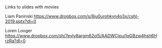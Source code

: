 Links to slides with movies


Liam Paninski
https://www.dropbox.com/s/8ju0urohkyn4o3x/cshl-2019.pptx?dl=0

Loren Looger
https://www.dropbox.com/sh/7eyly8argm62ol5/AADWCjpui1qGBzw4hsh6HrzRa?dl=0